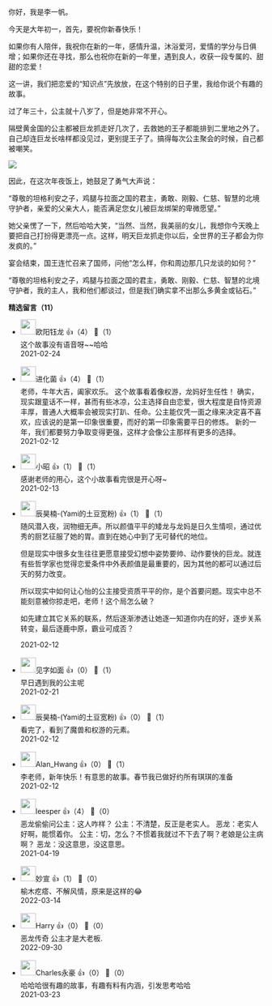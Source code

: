 你好，我是李一帆。

今天是大年初一，首先，要祝你新春快乐！

如果你有人陪伴，我祝你在新的一年，感情升温，沐浴爱河，爱情的学分与日俱增；如果你还在寻找，那么也祝你在新的一年里，遇到良人，收获一段专属的、甜甜的恋爱！

这一讲，我们把恋爱的“知识点”先放放，在这个特别的日子里，我给你说个有趣的故事。

过了年三十，公主就十八岁了，但是她非常不开心。

隔壁黄金国的公主都被巨龙抓走好几次了，去救她的王子都能排到二里地之外了。自己却连巨龙长啥样都没见过，更别提王子了。搞得每次公主聚会的时候，自己都被嘲笑。

![](https://static001.geekbang.org/resource/image/b1/e8/b1e9dd3e9d2ec67yy9e19989f6d17ee8.jpg?wh=1142%2A475)

因此，在这次年夜饭上，她鼓足了勇气大声说：

“尊敬的坦格利安之子，鸡腿与拉面之国的君主，勇敢、刚毅、仁慈、智慧的北境守护者，亲爱的父亲大人，能否满足您女儿被巨龙绑架的卑微愿望。”

她父亲愣了一下，然后哈哈大笑，“当然、当然，我美丽的女儿，我想你今天晚上要把自己打扮得更漂亮一点。这样，明天巨龙抓走你以后，全世界的王子都会为你发疯的。”

宴会结束，国王连忙召来了国师，问他“怎么样，你和周边那几只龙谈的如何？”

“尊敬的坦格利安之子，鸡腿与拉面之国的君主，勇敢、刚毅、仁慈、智慧的北境守护者，我的主人，我和他们都谈过，但是我们确实拿不出那么多黄金或钻石。”
<div><strong>精选留言（11）</strong></div><ul>
<li><img src="https://static001.geekbang.org/account/avatar/00/1e/20/ee/6b087099.jpg" width="30px"><span>欧阳钰龙</span> 👍（4） 💬（1）<div>这个故事没有语音呀~~哈哈</div>2021-02-24</li><br/><li><img src="https://static001.geekbang.org/account/avatar/00/13/7b/bd/ccb37425.jpg" width="30px"><span>进化菌</span> 👍（4） 💬（1）<div>老师，牛年大吉，阖家欢乐。
这个故事看着像权游，龙妈好生任性！
确实，现实跟童话不一样，甚而有些冰凉，公主选择自由恋爱，很大程度是自恃资源丰厚，普通人大概率会被现实打趴、任命。公主能仅凭一面之缘来决定喜不喜欢，应该说的是第一印象很重要，而好的第一印象需要平日的修炼。
新的一年，我们都要努力争取变得更强，这样才会像公主那样有更多的选择。</div>2021-02-12</li><br/><li><img src="https://static001.geekbang.org/account/avatar/00/14/3f/39/a4c2154b.jpg" width="30px"><span>小昭</span> 👍（1） 💬（1）<div>感谢老师的用心，这个小故事看完很是开心呀~</div>2021-02-13</li><br/><li><img src="https://static001.geekbang.org/account/avatar/00/10/b1/c6/573f17a3.jpg" width="30px"><span>辰昊楠-(Yami的土豆宽粉)</span> 👍（1） 💬（1）<div>随风潜入夜，润物细无声。所以颜值平平的矮龙与龙妈是日久生情呗，通过优秀的厨艺征服了她的胃。直到在她心中到了无可替代的地位。

但是现实中很多女生往往更愿意接受幻想中姿势要帅、动作要快的巨龙。就连有些哲学家也觉得恋爱条件中外表颜值是最重要的，因为其他的都可以通过后天的努力改变。

所以现实中如何让心怡的公主接受资质平平的你，是个首要问题。现实中总不能刻意被你掠走吧，老师！这个局怎么破？

如先建立其它关系的联系，然后逐渐渗透让她逐一知道你内在的好，逐步关系转变，最后逐鹿中原，霸业可成否？</div>2021-02-12</li><br/><li><img src="https://static001.geekbang.org/account/avatar/00/12/d5/9a/74dcd904.jpg" width="30px"><span>见字如面</span> 👍（0） 💬（1）<div>早日遇到我的公主呢</div>2021-02-21</li><br/><li><img src="https://static001.geekbang.org/account/avatar/00/10/b1/c6/573f17a3.jpg" width="30px"><span>辰昊楠-(Yami的土豆宽粉)</span> 👍（0） 💬（1）<div>看完了，看到了魔兽和权游的元素。</div>2021-02-12</li><br/><li><img src="https://static001.geekbang.org/account/avatar/00/1f/48/a3/92027340.jpg" width="30px"><span>Alan_Hwang</span> 👍（0） 💬（1）<div>李老师，新年快乐！有意思的故事。春节我已做好约所有琪琪的准备</div>2021-02-12</li><br/><li><img src="https://static001.geekbang.org/account/avatar/00/14/9d/c0/cb5341ec.jpg" width="30px"><span>leesper</span> 👍（4） 💬（0）<div>恶龙偷偷问公主：这人咋样？
公主：不清楚，反正是老实人。
恶龙：老实人好啊，能惯着你。
公主：切，怎么？不惯着我就过不下去了啊？老娘是公主病啊？
恶龙：没这意思，没这意思。</div>2021-04-19</li><br/><li><img src="https://static001.geekbang.org/account/avatar/00/2c/c3/b4/0797a923.jpg" width="30px"><span>妙宣</span> 👍（1） 💬（0）<div>榆木疙瘩、不解风情，原来是这样的😂</div>2022-03-14</li><br/><li><img src="https://thirdwx.qlogo.cn/mmopen/vi_32/lleaYPRAo3RKnoTqgOszemCADMZdSLtprHiaArXshPl3HyrJfPnPxOnkiaqjjspLz626KWsC8hfWccJ9qfGXTBlQ/132" width="30px"><span>Harry</span> 👍（0） 💬（0）<div> 恶龙传奇 公主才是大老板.</div>2022-09-30</li><br/><li><img src="https://static001.geekbang.org/account/avatar/00/21/46/65/59e0a613.jpg" width="30px"><span>Charles永豪</span> 👍（0） 💬（0）<div>哈哈哈很有趣的故事，有趣有料有内涵，引发思考哈哈</div>2021-03-23</li><br/>
</ul>